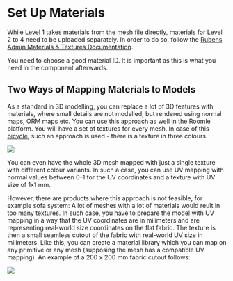 # Set Up Materials

While Level 1 takes materials from the mesh file directly, materials for Level 2 to 4 need to be uploaded separately. In order to do so, follow the [Rubens Admin Materials & Textures Documentation](../../rubens-admin/requirements-and-sample-products/materials-and-texture-requirements.md).

You need to choose a good material ID. It is important as this is what you need in the component afterwards.

## Two Ways of Mapping Materials to Models

As a standard in 3D modelling, you can replace a lot of 3D features with materials, where small details are not modelled, but rendered using normal maps, ORM maps etc. You can use this approach as well in the Roomle platform. You will have a set of textures for every mesh. In case of this [bicycle](https://www.roomle.com/t/cp/?id=roomle\_content\_demo%3Abicycle\_yellow\_demo), such an approach is used - there is a texture in three colours.

![](images/150\_30\_bike.png)

You can even have the whole 3D mesh mapped with just a single texture with different colour variants. In such a case, you can use UV mapping with normal values between 0-1 for the UV coordinates and a texture with UV size of 1x1 mm.

However, there are products where this approach is not feasible, for example sofa system: A lot of meshes with a lot of materials would reult in too many textures. In such case, you have to prepare the model with UV mapping in a way that the UV coordinates are in milimeters and are representing real-world size coordinates on the flat fabric. The texture is then a small seamless cutout of the fabric with real-world UV size in milimeters. Like this, you can create a material library which you can map on any primitive or any mesh (supposing the mesh has a compatible UV mapping). An example of a 200 x 200 mm fabric cutout follows:

![](images/150\_30\_curry.png)
